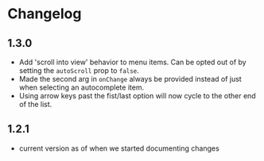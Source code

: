 # Changelog

## 1.3.0
- Add 'scroll into view' behavior to menu items. Can be opted out of by setting the `autoScroll` prop to `false`.
- Made the second arg in `onChange` always be provided instead of just when selecting an autocomplete item.
- Using arrow keys past the fist/last option will now cycle to the other end of the list.

## 1.2.1
- current version as of when we started documenting changes
